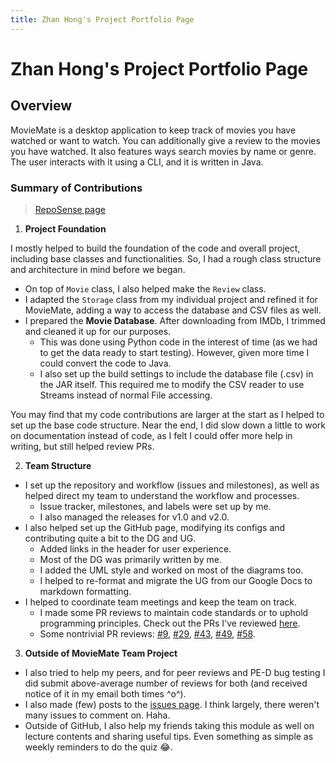 ```yaml
---
title: Zhan Hong's Project Portfolio Page 
---
```


# Zhan Hong's Project Portfolio Page

## Overview 

MovieMate is a desktop application to keep track of movies you have watched or want to watch.
You can additionally give a review to the movies you have watched. It also features ways search movies by name or genre.
The user interacts with it using a CLI, and it is written in Java.

### Summary of Contributions
> [RepoSense page](https://nus-cs2113-ay2223s2.github.io/tp-dashboard/?search=choongzhanhong&breakdown=true)

1. **Project Foundation**

I mostly helped to build the foundation of the code and overall project, including base classes and functionalities. So, I had
a rough class structure and architecture in mind before we began.

- On top of `Movie` class, I also helped make the `Review` class.
- I adapted the `Storage` class from my individual project and refined it for MovieMate, adding a way to access the database
  and CSV files as well.
- I prepared the **Movie Database**. After downloading from IMDb, I trimmed and cleaned it up for our purposes. 
  - This was done using Python code in the interest of time (as we had to get the data ready to start testing). However,
given more time I could convert the code to Java.
  - I also set up the build settings to include the database file (.csv) in the JAR itself. This required me to
  modify the CSV reader to use Streams instead of normal File accessing.

You may find that my code contributions are larger at the start as I helped to set up the base code structure.
Near the end, I did slow down a little to work on documentation instead of code, as I felt I could offer
more help in writing, but still helped review PRs.

2. **Team Structure**
- I set up the repository and workflow (issues and milestones), as well as helped direct my team to understand
the workflow and processes.
  - Issue tracker, milestones, and labels were set up by me.
  - I also managed the releases for v1.0 and v2.0.
- I also helped set up the GitHub page, modifying its configs and contributing quite a bit to the DG and UG.
  - Added links in the header for user experience.
  - Most of the DG was primarily written by me.
  - I added the UML style and worked on most of the diagrams too.
  - I helped to re-format and migrate the UG from our Google Docs to markdown formatting.
- I helped to coordinate team meetings and keep the team on track.
    - I made some PR reviews to maintain code standards or to uphold programming principles.
    Check out the PRs I've reviewed [here](https://github.com/AY2223S2-CS2113-W12-4/tp/pulls?q=is%3Apr+is%3Aclosed+reviewed-by%3Achoongzhanhong).
    - Some nontrivial PR reviews: [#9](https://github.com/AY2223S2-CS2113-W12-4/tp/pull/9), [#29](https://github.com/AY2223S2-CS2113-W12-4/tp/pull/29),
    [#43](https://github.com/AY2223S2-CS2113-W12-4/tp/pull/43), [#49](https://github.com/AY2223S2-CS2113-W12-4/tp/pull/49),
    [#58](https://github.com/AY2223S2-CS2113-W12-4/tp/pull/58).

3. **Outside of MovieMate Team Project**
- I also tried to help my peers, and for peer reviews and PE-D bug testing I did submit above-average
number of reviews for both (and received notice of it in my email both times ^o^).
- I also made (few) posts to the [issues page](https://github.com/nus-cs2113-AY2223S2/forum/issues?q=is%3Aopen++author%3Achoongzhanhong).
I think largely, there weren't many issues to comment on. Haha.
- Outside of GitHub, I also help my friends taking this module as well on lecture contents and sharing useful tips.
Even something as simple as weekly reminders to do the quiz :joy:.


